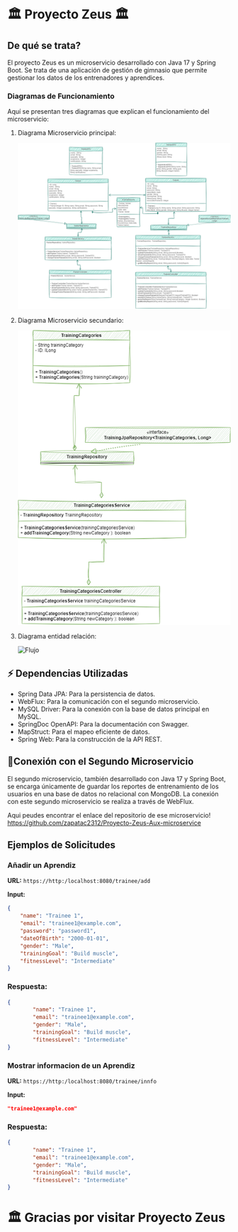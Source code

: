 # 🏛️ Proyecto Zeus 🏛️

## De qué se trata?
El proyecto Zeus es un microservicio desarrollado con Java 17 y Spring Boot. Se trata de una aplicación de gestión de gimnasio que permite gestionar los datos de los entrenadores y aprendices.

### Diagramas de Funcionamiento
Aquí se presentan tres diagramas que explican el funcionamiento del microservicio:

1. Diagrama Microservicio principal:

   ![Arquitectura](https://github.com/zapatac2312/Proyecto-Zeus/blob/master/UML%20microservicio%20principal.png)

3. Diagrama Microservicio secundario:

   ![Clases](https://github.com/zapatac2312/Proyecto-Zeus/blob/master/UML%20microservicio%20secundario.png)

4. Diagrama entidad relación:
   
   ![Flujo](https://github.com/zapatac2312/Proyecto-Zeus/blob/master/Diagrama%20entidad%20relación.jpeg)

## ⚡ Dependencias Utilizadas
- Spring Data JPA: Para la persistencia de datos.
- WebFlux: Para la comunicación con el segundo microservicio.
- MySQL Driver: Para la conexión con la base de datos principal en MySQL.
- SpringDoc OpenAPI: Para la documentación con Swagger.
- MapStruct: Para el mapeo eficiente de datos.
- Spring Web: Para la construcción de la API REST.

## 💪Conexión con el Segundo Microservicio
El segundo microservicio, también desarrollado con Java 17 y Spring Boot, se encarga únicamente de guardar los reportes de entrenamiento de los usuarios en una base de datos no relacional con MongoDB. La conexión con este segundo microservicio se realiza a través de WebFlux.

Aqui peudes encontrar el enlace del repositorio de ese microservicio!
https://github.com/zapatac2312/Proyecto-Zeus-Aux-microservice

## Ejemplos de Solicitudes

### Añadir un Aprendiz
**URL:** `https://http:/localhost:8080/trainee/add`

**Input:**
```json
{
    "name": "Trainee 1",
    "email": "trainee1@example.com",
    "password": "password1",
    "dateOfBirth": "2000-01-01",
    "gender": "Male",
    "trainingGoal": "Build muscle",
    "fitnessLevel": "Intermediate"
}
```
### Respuesta:
```json
{
        "name": "Trainee 1",
        "email": "trainee1@example.com",
        "gender": "Male",
        "trainingGoal": "Build muscle",
        "fitnessLevel": "Intermediate"
}
```

### Mostrar informacion de un Aprendiz
**URL:** `https://http:/localhost:8080/trainee/innfo`

**Input:**
```json
"trainee1@example.com"
```

### Respuesta:
```json
{
        "name": "Trainee 1",
        "email": "trainee1@example.com",
        "gender": "Male",
        "trainingGoal": "Build muscle",
        "fitnessLevel": "Intermediate"
}
```
# 🏛️ Gracias por visitar Proyecto Zeus
